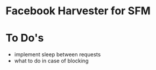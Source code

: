 # Facebook Harvester for SFM

# To Do's

* implement sleep between requests
* what to do in case of blocking
